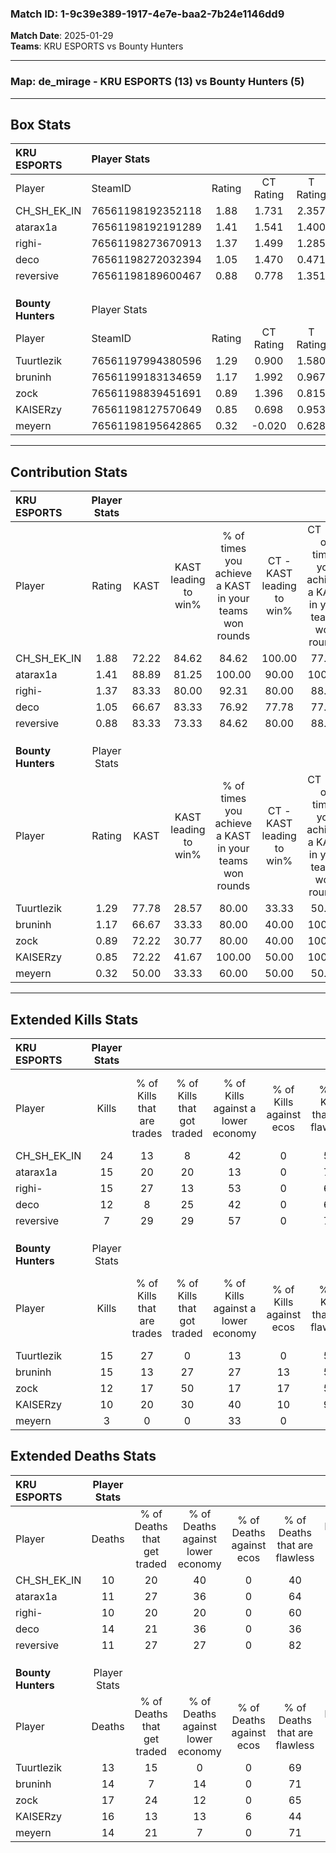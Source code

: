 ### Match ID: 1-9c39e389-1917-4e7e-baa2-7b24e1146dd9  
**Match Date**: 2025-01-29  
**Teams**: KRU ESPORTS vs Bounty Hunters  

---  

### **Map**: de_mirage - KRU ESPORTS (13) vs Bounty Hunters (5)  
---  

## Box Stats  

| **KRU ESPORTS**    | Player Stats      |        |           |          |       |       |       |         |        |      |     |
| :- | :- | :-: | :-: | :-: | :-: | :-: | :-: | :-: | :-: | :-: | :-: |
| Player             | SteamID           | Rating | CT Rating | T Rating | KAST  |  ADR  | Kills | Assists | Deaths | K/D  | HS% |
| CH_SH_EK_IN        | 76561198192352118 |  1.88  |   1.731   |  2.357   | 72.22 | 127.4 |  24   |    5    |   10   | 2.40 | 37  |
| atarax1a           | 76561198192191289 |  1.41  |   1.541   |  1.400   | 88.89 | 86.9  |  15   |    4    |   11   | 1.36 | 26  |
| righi-             | 76561198273670913 |  1.37  |   1.499   |  1.285   | 83.33 | 78.4  |  15   |    4    |   10   | 1.50 | 60  |
| deco               | 76561198272032394 |  1.05  |   1.470   |  0.471   | 66.67 | 89.6  |  12   |    9    |   14   | 0.86 | 41  |
| reversive          | 76561198189600467 |  0.88  |   0.778   |  1.351   | 83.33 | 51.3  |   7   |    6    |   11   | 0.64 | 42  |
|                    |                   |        |           |          |       |       |       |         |        |      |     |
|                    |                   |        |           |          |       |       |       |         |        |      |     |
|                    |                   |        |           |          |       |       |       |         |        |      |     |
| **Bounty Hunters** | Player Stats      |        |           |          |       |       |       |         |        |      |     |
| Player             | SteamID           | Rating | CT Rating | T Rating | KAST  |  ADR  | Kills | Assists | Deaths | K/D  | HS% |
| Tuurtlezik         | 76561197994380596 |  1.29  |   0.900   |  1.580   | 77.78 | 94.3  |  15   |    5    |   13   | 1.15 | 60  |
| bruninh            | 76561199183134659 |  1.17  |   1.992   |  0.967   | 66.67 | 95.4  |  15   |    2    |   14   | 1.07 | 66  |
| zock               | 76561198839451691 |  0.89  |   1.396   |  0.815   | 72.22 | 67.6  |  12   |    2    |   17   | 0.71 | 58  |
| KAISERzy           | 76561198127570649 |  0.85  |   0.698   |  0.953   | 72.22 | 74.2  |  10   |    3    |   16   | 0.63 | 20  |
| meyern             | 76561198195642865 |  0.32  |  -0.020   |  0.628   | 50.00 | 45.3  |   3   |    4    |   14   | 0.21 | 33  |
---  

## Contribution Stats  

| **KRU ESPORTS**    | Player Stats |       |                      |                                                        |                           |                                                             |                          |                                                            |
| :- | :-: | :-: | :-: | :-: | :-: | :-: | :-: | :-: |
| Player             |    Rating    | KAST  | KAST leading to win% | % of times you achieve a KAST in your teams won rounds | CT - KAST leading to win% | CT - % of times you achieve a KAST in your teams won rounds | T - KAST leading to win% | T - % of times you achieve a KAST in your teams won rounds |
| CH_SH_EK_IN        |     1.88     | 72.22 |        84.62         |                         84.62                          |          100.00           |                            77.78                            |          66.67           |                           100.00                           |
| atarax1a           |     1.41     | 88.89 |        81.25         |                         100.00                         |           90.00           |                           100.00                            |          66.67           |                           100.00                           |
| righi-             |     1.37     | 83.33 |        80.00         |                         92.31                          |           80.00           |                            88.89                            |          80.00           |                           100.00                           |
| deco               |     1.05     | 66.67 |        83.33         |                         76.92                          |           77.78           |                            77.78                            |          100.00          |                           75.00                            |
| reversive          |     0.88     | 83.33 |        73.33         |                         84.62                          |           80.00           |                            88.89                            |          60.00           |                           75.00                            |
|                    |              |       |                      |                                                        |                           |                                                             |                          |                                                            |
|                    |              |       |                      |                                                        |                           |                                                             |                          |                                                            |
|                    |              |       |                      |                                                        |                           |                                                             |                          |                                                            |
| **Bounty Hunters** | Player Stats |       |                      |                                                        |                           |                                                             |                          |                                                            |
| Player             |    Rating    | KAST  | KAST leading to win% | % of times you achieve a KAST in your teams won rounds | CT - KAST leading to win% | CT - % of times you achieve a KAST in your teams won rounds | T - KAST leading to win% | T - % of times you achieve a KAST in your teams won rounds |
| Tuurtlezik         |     1.29     | 77.78 |        28.57         |                         80.00                          |           33.33           |                            50.00                            |          27.27           |                           100.00                           |
| bruninh            |     1.17     | 66.67 |        33.33         |                         80.00                          |           40.00           |                           100.00                            |          28.57           |                           66.67                            |
| zock               |     0.89     | 72.22 |        30.77         |                         80.00                          |           40.00           |                           100.00                            |          25.00           |                           66.67                            |
| KAISERzy           |     0.85     | 72.22 |        41.67         |                         100.00                         |           50.00           |                           100.00                            |          37.50           |                           100.00                           |
| meyern             |     0.32     | 50.00 |        33.33         |                         60.00                          |           50.00           |                            50.00                            |          28.57           |                           66.67                            |
---  

## Extended Kills Stats  

| **KRU ESPORTS**    | Player Stats |                            |                            |                                    |                         |                              |                                 |                                       |                    |           |
| :- | :-: | :-: | :-: | :-: | :-: | :-: | :-: | :-: | :-: | :-: |
| Player             |    Kills     | % of Kills that are trades | % of Kills that got traded | % of Kills against a lower economy | % of Kills against ecos | % of Kills that are flawless | % of Kills that are close duels | % of Kills that are assisted by flash | Pistol Round Kills | AWP Kills |
| CH_SH_EK_IN        |      24      |             13             |             8              |                 42                 |            0            |              54              |                4                |                   8                   |         6          |     0     |
| atarax1a           |      15      |             20             |             20             |                 13                 |            0            |              73              |                0                |                  13                   |         2          |     7     |
| righi-             |      15      |             27             |             13             |                 53                 |            0            |              60              |               13                |                   0                   |         1          |     0     |
| deco               |      12      |             8              |             25             |                 42                 |            0            |              67              |                8                |                   0                   |         0          |     0     |
| reversive          |      7       |             29             |             29             |                 57                 |            0            |              71              |                0                |                  14                   |         0          |     0     |
|                    |              |                            |                            |                                    |                         |                              |                                 |                                       |                    |           |
|                    |              |                            |                            |                                    |                         |                              |                                 |                                       |                    |           |
|                    |              |                            |                            |                                    |                         |                              |                                 |                                       |                    |           |
| **Bounty Hunters** | Player Stats |                            |                            |                                    |                         |                              |                                 |                                       |                    |           |
| Player             |    Kills     | % of Kills that are trades | % of Kills that got traded | % of Kills against a lower economy | % of Kills against ecos | % of Kills that are flawless | % of Kills that are close duels | % of Kills that are assisted by flash | Pistol Round Kills | AWP Kills |
| Tuurtlezik         |      15      |             27             |             0              |                 13                 |            0            |              53              |               13                |                   0                   |         0          |     0     |
| bruninh            |      15      |             13             |             27             |                 27                 |           13            |              53              |                0                |                  13                   |         3          |     1     |
| zock               |      12      |             17             |             50             |                 17                 |           17            |              58              |               25                |                   0                   |         2          |     0     |
| KAISERzy           |      10      |             20             |             30             |                 40                 |           10            |              90              |               10                |                   0                   |         1          |     4     |
| meyern             |      3       |             0              |             0              |                 33                 |            0            |              0               |                0                |                   0                   |         1          |     0     |
## Extended Deaths Stats  

| **KRU ESPORTS**    | Player Stats |                             |                                   |                          |                               |                            |                           |               |
| :- | :-: | :-: | :-: | :-: | :-: | :-: | :-: | :-: |
| Player             |    Deaths    | % of Deaths that get traded | % of Deaths against lower economy | % of Deaths against ecos | % of Deaths that are flawless | % of Deaths that are close | % of Deaths while blinded | Deaths to AWP |
| CH_SH_EK_IN        |      10      |             20              |                40                 |            0             |              40               |             20             |            10             |       1       |
| atarax1a           |      11      |             27              |                36                 |            0             |              64               |             0              |             0             |       1       |
| righi-             |      10      |             20              |                20                 |            0             |              60               |             20             |            10             |       0       |
| deco               |      14      |             21              |                36                 |            0             |              36               |             14             |             0             |       1       |
| reversive          |      11      |             27              |                27                 |            0             |              82               |             0              |             0             |       2       |
|                    |              |                             |                                   |                          |                               |                            |                           |               |
|                    |              |                             |                                   |                          |                               |                            |                           |               |
|                    |              |                             |                                   |                          |                               |                            |                           |               |
| **Bounty Hunters** | Player Stats |                             |                                   |                          |                               |                            |                           |               |
| Player             |    Deaths    | % of Deaths that get traded | % of Deaths against lower economy | % of Deaths against ecos | % of Deaths that are flawless | % of Deaths that are close | % of Deaths while blinded | Deaths to AWP |
| Tuurtlezik         |      13      |             15              |                 0                 |            0             |              69               |             0              |             0             |       2       |
| bruninh            |      14      |              7              |                14                 |            0             |              71               |             7              |             7             |       1       |
| zock               |      17      |             24              |                12                 |            0             |              65               |             6              |            12             |       1       |
| KAISERzy           |      16      |             13              |                13                 |            6             |              44               |             6              |            13             |       1       |
| meyern             |      14      |             21              |                 7                 |            0             |              71               |             7              |             0             |       2       |

